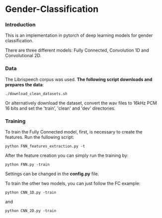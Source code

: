 # Gender-Classification

### Introduction

This is an implementation in pytorch of deep learning models for gender classification. 

There are three different models: Fully Connected, Convolution 1D and Convolutional 2D.

### Data
The Librispeech corpus was used.
**The
following script downloads and prepares the data**:

```
./download_clean_datasets.sh
```


Or alternatively download the dataset, convert the wav files to 16kHz PCM 16 bits
and set the 'train', 'clean' and 'dev' directories.

### Training
To train the Fully Connected model, first, is necessary to create the features. Run the fullowing script:

```
python FNN_features_extraction.py -t
```

After the feature creation you can simply run the training by:

```
python FNN.py -train
```

Settings can be changed in the **config.py** file.

To train the other two models, you can just follow the FC example:

```
python CNN_1D.py -train
```

and

```
python CNN_2D.py -train
```
